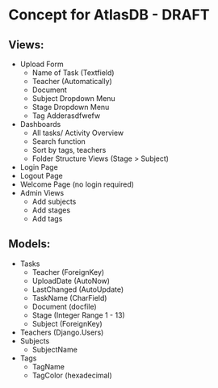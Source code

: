 # Concept for AtlasDB - DRAFT

## Views:
- Upload Form
  - Name of Task (Textfield)
  - Teacher (Automatically)
  - Document
  - Subject Dropdown Menu
  - Stage Dropdown Menu
  - Tag Adderasdfwefw
- Dashboards
  - All tasks/ Activity Overview
  - Search function
  - Sort by tags, teachers
  - Folder Structure Views (Stage > Subject)
- Login Page
- Logout Page
- Welcome Page (no login required)
- Admin Views
  - Add subjects
  - Add stages
  - Add tags

## Models:
- Tasks
  - Teacher (ForeignKey)
  - UploadDate (AutoNow)
  - LastChanged (AutoUpdate)
  - TaskName (CharField)
  - Document (docfile)
  - Stage (Integer Range 1 - 13)
  - Subject (ForeignKey)
- Teachers (Django.Users)
- Subjects
  - SubjectName
- Tags
  - TagName
  - TagColor (hexadecimal)
